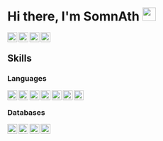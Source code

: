 # Hi there, I'm SomnAth <img src="https://raw.githubusercontent.com/iampavangandhi/iampavangandhi/master/gifs/Hi.gif" width="30px">

<a href="https://www.linkedin.com/in/skywalker11/">
  <img align="left" alt="SomnAth | LinkdeIn" width="22px" src="https://cdn.jsdelivr.net/npm/simple-icons@v3/icons/linkedin.svg" />
</a>
<a href="https://www.instagram.com/wingman__7/">
  <img align="left" alt="SomnAth | Insta" width="22px" src="https://cdn.jsdelivr.net/npm/simple-icons@v3/icons/instagram.svg" />
</a>
<a href="https://twitter.com/wingman__7">
  <img align="left" alt="SomnAth | Twitter" width="22px" src="https://cdn.jsdelivr.net/npm/simple-icons@v3/icons/twitter.svg" />
</a>
<a href="https://stackoverflow.com/users/9582533/somnath-pal">
  <img align="left" alt="SomnAth | Stackoverflow" width="22px" src="https://cdn.jsdelivr.net/npm/simple-icons@v3/icons/stackoverflow.svg" />
</a>

<br/>

## Skills
### Languages
<img align="left" alt="SomnAth | Twitter" width="22px" src="https://cdn.jsdelivr.net/npm/simple-icons@v3/icons/python.svg" />
<img align="left" alt="SomnAth | Twitter" width="22px" src="https://cdn.jsdelivr.net/npm/simple-icons@v3/icons/cplusplus.svg" />
<img align="left" alt="SomnAth | Twitter" width="22px" src="https://cdn.jsdelivr.net/npm/simple-icons@v3/icons/java.svg" />
<img align="left" alt="SomnAth | Twitter" width="22px" src="https://cdn.jsdelivr.net/npm/simple-icons@v3/icons/javascript.svg" />
<img align="left" alt="SomnAth | Twitter" width="22px" src="https://cdn.jsdelivr.net/npm/simple-icons@v3/icons/r.svg" />
<img align="left" alt="SomnAth | Twitter" width="22px" src="https://cdn.jsdelivr.net/npm/simple-icons@v3/icons/html5.svg" />
<img align="left" alt="SomnAth | Twitter" width="22px" src="https://cdn.jsdelivr.net/npm/simple-icons@v3/icons/css3.svg" />

<br/>

### Databases
<img align="left" alt="SomnAth | Twitter" width="22px" src="https://cdn.jsdelivr.net/npm/simple-icons@v3/icons/mysql.svg" />
<img align="left" alt="SomnAth | Twitter" width="22px" src="https://cdn.jsdelivr.net/npm/simple-icons@v3/icons/postgresql.svg" />
<img align="left" alt="SomnAth | Twitter" width="22px" src="https://cdn.jsdelivr.net/npm/simple-icons@v3/icons/sqlite.svg" />
<img align="left" alt="SomnAth | Twitter" width="22px" src="https://cdn.jsdelivr.net/npm/simple-icons@v3/icons/mongodb.svg" />
<!--
**WizArdZ3658/WizArdZ3658** is a ✨ _special_ ✨ repository because its `README.md` (this file) appears on your GitHub profile.

Here are some ideas to get you started:

- 🔭 I’m currently working on ...
- 🌱 I’m currently learning ...
- 👯 I’m looking to collaborate on ...
- 🤔 I’m looking for help with ...
- 💬 Ask me about ...
- 📫 How to reach me: ...
- 😄 Pronouns: ...
- ⚡ Fun fact: ...
-->
